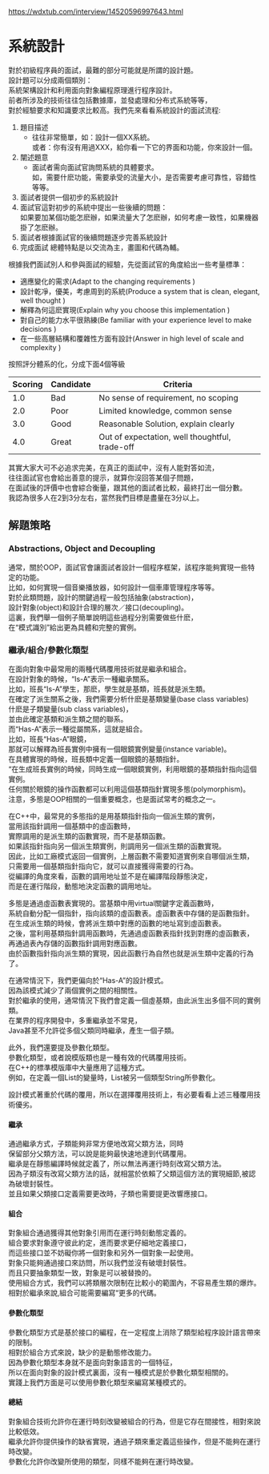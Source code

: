 
https://wdxtub.com/interview/14520596997643.html

# 系統設計
對於初級程序員的面試，最難的部分可能就是所謂的設計題。  
設計題可以分成兩個類別：  
系統架構設計和利用面向對象編程原理進行程序設計。  
前者所涉及的技術往往包括數據庫，並發處理和分布式系統等等，  
對於經驗要求和知識要求比較高。我們先來看看系統設計的面試流程:

1. 題目描述
    * 往往非常簡單，如：設計一個XX系統。  
    或者：你有沒有用過XXX，給你看一下它的界面和功能，你來設計一個。
2. 闡述題意
    * 面試者需向面試官詢問系統的具體要求。  
    如，需要什麽功能，需要承受的流量大小，是否需要考慮可靠性，容錯性等等。
3. 面試者提供一個初步的系統設計
4. 面試官這對初步的系統中提出一些後續的問題：  
如果要加某個功能怎麽辦，如果流量大了怎麽辦，如何考慮一致性，如果機器掛了怎麽辦。
5. 面試者根據面試官的後續問題逐步完善系統設計
6. 完成面試
總體特點是以交流為主，畫圖和代碼為輔。

根據我們面試別人和參與面試的經驗，先從面試官的角度給出一些考量標準：

* 適應變化的需求(Adapt to the changing requirements )
* 設計乾凈，優美，考慮周到的系統(Produce a system that is clean, elegant, well thought )
* 解釋為何這麽實現(Explain why you choose this implementation )
* 對自己的能力水平很熟練(Be familiar with your experience level to make decisions )
* 在一些高層結構和覆雜性方面有設計(Answer in high level of scale and complexity )

按照評分體系的化，分成下面4個等級

|Scoring|Candidate|Criteria|
|---|---|---|
|1.0|Bad|No sense of requirement, no scoping|
|2.0|Poor|Limited knowledge, common sense|
|3.0|Good|Reasonable Solution, explain clearly|
|4.0|Great|Out of expectation, well thoughtful, trade-off|

		
其實大家大可不必追求完美，在真正的面試中，沒有人能對答如流，  
往往面試官也會給出善意的提示，就算你沒回答某個子問題，  
在面試後的評價中也會綜合衡量，跟其他的面試者比較，最終打出一個分數。  
我認為很多人在2到3分左右，當然我們目標是盡量在3分以上。  


## 解題策略
### Abstractions, Object and Decoupling
通常，關於OOP，面試官會讓面試者設計一個程序框架，該程序能夠實現一些特定的功能。  
比如，如何實現一個音樂播放器，如何設計一個車庫管理程序等等。  
對於此類問題，設計的關鍵過程一般包括抽象(abstraction)，  
設計對象(object)和設計合理的層次／接口(decoupling)。  
這裏，我們舉一個例子簡單說明這些過程分別需要做些什麽，  
在“模式識別”給出更為具體和完整的實例。

### 繼承/組合/參數化類型
在面向對象中最常用的兩種代碼覆用技術就是繼承和組合。  
在設計對象的時候，“Is-A”表示一種繼承關系。  
比如，班長“Is-A”學生，那麽，學生就是基類，班長就是派生類。  
在確定了派生關系之後，我們需要分析什麽是基類變量(base class variables)  
什麽是子類變量(sub class variables)，  
並由此確定基類和派生類之間的聯系。  
而“Has-A”表示一種從屬關系，這就是組合。  
比如，班長“Has-A”眼鏡，  
那就可以解釋為班長實例中擁有一個眼鏡實例變量(instance variable)。  
在具體實現的時候，班長類中定義一個眼鏡的基類指針。  
“在生成班長實例的時候，同時生成一個眼鏡實例，利用眼鏡的基類指針指向這個實例。  
任何關於眼鏡的操作函數都可以利用這個基類指針實現多態(polymorphism)。  
注意，多態是OOP相關的一個重要概念，也是面試常考的概念之一。   

在C++中，最常見的多態指的是用基類指針指向一個派生類的實例，  
當用該指針調用一個基類中的虛函數時，  
實際調用的是派生類的函數實現，而不是基類函數。  
如果該指針指向另一個派生類實例，則調用另一個派生類的函數實現。  
因此，比如工廠模式返回一個實例，上層函數不需要知道實例來自哪個派生類，   
只需要用一個基類指針指向它，就可以直接獲得需要的行為。  
從編譯的角度來看，函數的調用地址並不是在編譯階段靜態決定，  
而是在運行階段，動態地決定函數的調用地址。

多態是通過虛函數表實現的。當基類中用virtual關鍵字定義函數時，  
系統自動分配一個指針，指向該類的虛函數表。虛函數表中存儲的是函數指針。  
在生成派生類的時候，會將派生類中對應的函數的地址寫到虛函數表。  
之後，當利用基類指針調用函數時，先通過虛函數表指針找到對應的虛函數表， 
再通過表內存儲的函數指針調用對應函數。  
由於函數指針指向派生類的實現，因此函數行為自然也就是派生類中定義的行為了。

在通常情況下，我們更偏向於“Has-A”的設計模式。  
因為該模式減少了兩個實例之間的相關性。  
對於繼承的使用，通常情況下我們會定義一個虛基類，由此派生出多個不同的實例類。  
在業界的程序開發中，多重繼承並不常見，  
Java甚至不允許從多個父類同時繼承，產生一個子類。

此外，我們還要提及參數化類型。  
參數化類型，或者說模版類也是一種有效的代碼覆用技術。  
在C++的標準模版庫中大量應用了這種方式。  
例如，在定義一個List的變量時，List被另一個類型String所參數化。

設計模式著重於代碼的覆用，所以在選擇覆用技術上，有必要看看上述三種覆用技術優劣。

#### 繼承

通過繼承方式，子類能夠非常方便地改寫父類方法，同時  
保留部分父類方法，可以說是能夠最快速地達到代碼覆用。  
繼承是在靜態編譯時候就定義了，所以無法再運行時刻改寫父類方法。  
因為子類沒有改寫父類方法的話，就相當於依賴了父類這個方法的實現細節,被認為破壞封裝性。  
並且如果父類接口定義需要更改時，子類也需要提更改響應接口。
    
#### 組合

對象組合通過獲得其他對象引用而在運行時刻動態定義的。  
組合要求對象遵守彼此約定，進而要求更仔細地定義接口，  
而這些接口並不妨礙你將一個對象和另外一個對象一起使用。  
對象只能夠通過接口來訪問，所以我們並沒有破壞封裝性。  
而且只要抽象類型一致，對象是可以被替換的。  
使用組合方式，我們可以將類層次限制在比較小的範圍內，不容易產生類的爆炸。  
相對於繼承來說,組合可能需要編寫“更多的代碼。  
  
#### 參數化類型

參數化類型方式是基於接口的編程，在一定程度上消除了類型給程序設計語言帶來的限制。  
相對於組合方式來說，缺少的是動態修改能力。  
因為參數化類型本身就不是面向對象語言的一個特征，  
所以在面向對象的設計模式裏面，沒有一種模式是於參數化類型相關的。  
實踐上我們方面是可以使用參數化類型來編寫某種模式的。  

#### 總結

對象組合技術允許你在運行時刻改變被組合的行為，但是它存在間接性，相對來說比較低效。  
繼承允許你提供操作的缺省實現，通過子類來重定義這些操作，但是不能夠在運行時改變。  
參數化允許你改變所使用的類型，同樣不能夠在運行時改變。  


